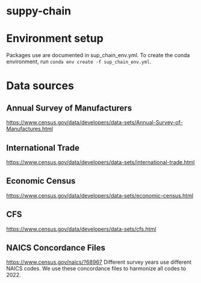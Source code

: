 # suppy-chain

# Environment setup
Packages use are documented in sup_chain_env.yml. To create the conda environment, run `conda env create -f sup_chain_env.yml`.

# Data sources

## Annual Survey of Manufacturers 
https://www.census.gov/data/developers/data-sets/Annual-Survey-of-Manufactures.html

## International Trade 
https://www.census.gov/data/developers/data-sets/international-trade.html

## Economic Census 
https://www.census.gov/data/developers/data-sets/economic-census.html

## CFS 
https://www.census.gov/data/developers/data-sets/cfs.html

## NAICS Concordance Files
https://www.census.gov/naics/?68967
Different survey years use different NAICS codes. We use these concordance files to harmonize all codes to 2022.
